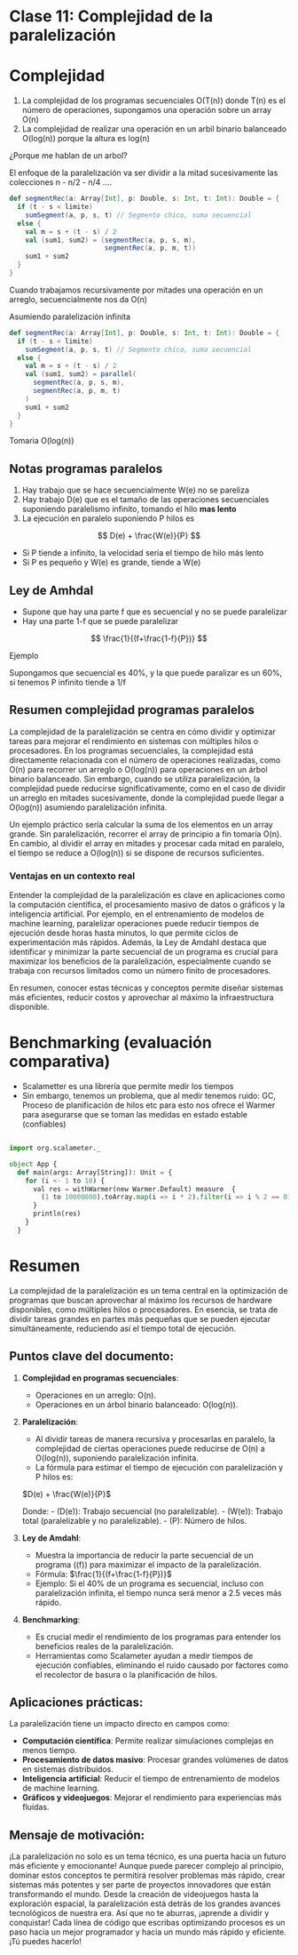 # Clase 11: Complejidad de la paralelización

# Complejidad

1. La complejidad de los programas secuenciales O(T(n)) donde T(n) es el número de operaciones, supongamos una operación sobre un array O(n)
2. La complejidad de realizar una operación en un arbil binario balanceado O(log(n)) porque la altura es log(n)

¿Porque me hablan de un arbol?

El enfoque de la paralelización va ser dividir a la mitad sucesivamente las colecciones n - n/2 - n/4 ….

```scala
def segmentRec(a: Array[Int], p: Double, s: Int, t: Int): Double = {
  if (t - s < limite)
    sumSegment(a, p, s, t) // Segmento chico, suma secuencial
  else {
    val m = s + (t - s) / 2
    val (sum1, sum2) = (segmentRec(a, p, s, m),
                        segmentRec(a, p, m, t))
    sum1 + sum2
  }
}

```

Cuando trabajamos recursivamente por mitades una operación en un arreglo, secuencialmente nos da O(n)

Asumiendo paralelización infinita

```scala
def segmentRec(a: Array[Int], p: Double, s: Int, t: Int): Double = {
  if (t - s < limite)
    sumSegment(a, p, s, t) // Segmento chico, suma secuencial
  else {
    val m = s + (t - s) / 2
    val (sum1, sum2) = parallel(
      segmentRec(a, p, s, m),
      segmentRec(a, p, m, t)
    )
    sum1 + sum2
  }
}

```

Tomaria O(log(n))

## Notas programas paralelos

1. Hay trabajo que se hace secuencialmente W(e) no se pareliza
2. Hay trabajo D(e) que es el tamaño de las operaciones secuenciales suponiendo paralelismo infinito, tomando el hilo **mas lento**
3. La ejecución en paralelo suponiendo P hilos es

$$
D(e) + \frac{W(e)}{P}
$$

- Si P tiende a infinito, la velocidad seria el tiempo de hilo más lento
- Si P es pequeño y W(e) es grande, tiende a W(e)

## Ley de Amhdal

- Supone que hay una parte f que es secuencial y no se puede paralelizar
- Hay una parte 1-f que se puede paralelizar

$$
\frac{1}{(f+\frac{1-f}{P})}
$$

Ejemplo

Supongamos que secuencial es 40%, y la que puede paralizar es un 60%, si tenemos P infinito tiende a 1/f

## Resumen complejidad programas paralelos

La complejidad de la paralelización se centra en cómo dividir y optimizar tareas para mejorar el rendimiento en sistemas con múltiples hilos o procesadores. En los programas secuenciales, la complejidad está directamente relacionada con el número de operaciones realizadas, como O(n) para recorrer un arreglo o O(log(n)) para operaciones en un árbol binario balanceado. Sin embargo, cuando se utiliza paralelización, la complejidad puede reducirse significativamente, como en el caso de dividir un arreglo en mitades sucesivamente, donde la complejidad puede llegar a O(log(n)) asumiendo paralelización infinita.

Un ejemplo práctico sería calcular la suma de los elementos en un array grande. Sin paralelización, recorrer el array de principio a fin tomaría O(n). En cambio, al dividir el array en mitades y procesar cada mitad en paralelo, el tiempo se reduce a O(log(n)) si se dispone de recursos suficientes.

### Ventajas en un contexto real

Entender la complejidad de la paralelización es clave en aplicaciones como la computación científica, el procesamiento masivo de datos o gráficos y la inteligencia artificial. Por ejemplo, en el entrenamiento de modelos de machine learning, paralelizar operaciones puede reducir tiempos de ejecución desde horas hasta minutos, lo que permite ciclos de experimentación más rápidos. Además, la Ley de Amdahl destaca que identificar y minimizar la parte secuencial de un programa es crucial para maximizar los beneficios de la paralelización, especialmente cuando se trabaja con recursos limitados como un número finito de procesadores.

En resumen, conocer estas técnicas y conceptos permite diseñar sistemas más eficientes, reducir costos y aprovechar al máximo la infraestructura disponible.

# Benchmarking (evaluación comparativa)

- Scalametter es una librería que permite medir los tiempos
- Sin embargo, tenemos un problema, que al medir tenemos ruido: GC, Proceso de planificación de hilos etc para esto nos ofrece el Warmer para asegurarse que se toman las medidas en estado estable (confiables)

```python

import org.scalameter._

object App {
  def main(args: Array[String]): Unit = {
    for (i <- 1 to 10) {
      val res = withWarmer(new Warmer.Default) measure  {
        (1 to 10000000).toArray.map(i => i * 2).filter(i => i % 2 == 0)
      }
      println(res)
    }
  }

```

# Resumen

La complejidad de la paralelización es un tema central en la optimización de programas que buscan aprovechar al máximo los recursos de hardware disponibles, como múltiples hilos o procesadores. En esencia, se trata de dividir tareas grandes en partes más pequeñas que se pueden ejecutar simultáneamente, reduciendo así el tiempo total de ejecución.

## Puntos clave del documento:

1. **Complejidad en programas secuenciales**:
    - Operaciones en un arreglo: O(n).
    - Operaciones en un árbol binario balanceado: O(log(n)).
2. **Paralelización**:
    - Al dividir tareas de manera recursiva y procesarlas en paralelo, la complejidad de ciertas operaciones puede reducirse de O(n) a O(log(n)), suponiendo paralelización infinita.
    - La fórmula para estimar el tiempo de ejecución con paralelización y P hilos es:
    
    $D(e) + \frac{W(e)}{P}$
    
    Donde:
        - \(D(e)\): Trabajo secuencial (no paralelizable).
        - \(W(e)\): Trabajo total (paralelizable y no paralelizable).
        - \(P\): Número de hilos.
3. **Ley de Amdahl**:
    - Muestra la importancia de reducir la parte secuencial de un programa (\(f\)) para maximizar el impacto de la paralelización.
    - Fórmula:
    $\frac{1}{(f+\frac{1-f}{P})}$
    - Ejemplo: Si el 40% de un programa es secuencial, incluso con paralelización infinita, el tiempo nunca será menor a 2.5 veces más rápido.
4. **Benchmarking**:
    - Es crucial medir el rendimiento de los programas para entender los beneficios reales de la paralelización.
    - Herramientas como Scalameter ayudan a medir tiempos de ejecución confiables, eliminando el ruido causado por factores como el recolector de basura o la planificación de hilos.

## Aplicaciones prácticas:

La paralelización tiene un impacto directo en campos como:

- **Computación científica**: Permite realizar simulaciones complejas en menos tiempo.
- **Procesamiento de datos masivo**: Procesar grandes volúmenes de datos en sistemas distribuidos.
- **Inteligencia artificial**: Reducir el tiempo de entrenamiento de modelos de machine learning.
- **Gráficos y videojuegos**: Mejorar el rendimiento para experiencias más fluidas.

## Mensaje de motivación:

¡La paralelización no solo es un tema técnico, es una puerta hacia un futuro más eficiente y emocionante! Aunque puede parecer complejo al principio, dominar estos conceptos te permitirá resolver problemas más rápido, crear sistemas más potentes y ser parte de proyectos innovadores que están transformando el mundo. Desde la creación de videojuegos hasta la exploración espacial, la paralelización está detrás de los grandes avances tecnológicos de nuestra era. Así que no te aburras, ¡aprende a dividir y conquistar! Cada línea de código que escribas optimizando procesos es un paso hacia un mejor programador y hacia un mundo más rápido y eficiente. ¡Tú puedes hacerlo!